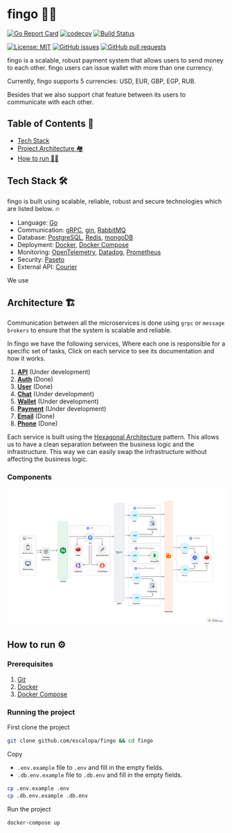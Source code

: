 # fingo 🏦💸

[![Go Report Card](https://goreportcard.com/badge/github.com/escalopa/fingo)](https://goreportcard.com/report/github.com/escalopa/fingo)
[![codecov](https://codecov.io/gh/escalopa/fingo/branch/master/graph/badge.svg?token=QZQZQZQZQZ)](https://codecov.io/gh/escalopa/fingo)
[![Build Status](https://travis-ci.com/escalopa/fingo.svg?branch=master)](https://travis-ci.com/escalopa/fingo)

[![License: MIT](https://img.shields.io/badge/License-MIT-yellow.svg)](https://opensource.org/licenses/MIT)
[![GitHub issues](https://img.shields.io/github/issues/escalopa/fingo.svg)](https://github.com/escalopa/fingo/issues)
[![GitHub pull requests](https://img.shields.io/github/issues-pr/escalopa/fingo.svg)](https://github.com/escalopa/fingo/pulls)

fingo is a scalable, robust payment system that allows users to send money to each other. fingo users can issue wallet with more than one currency.

Currently, fingo supports 5 currencies: USD, EUR, GBP, EGP, RUB.

Besides that we also support chat feature between its users to communicate with each other.

## Table of Contents 📑

  - [Tech Stack](#tech-stack)
  - [Project Architecture 🏘](#project-architecture-)
  - [How to run 🏃‍♂️](#how-to-run-)

## Tech Stack 🛠

fingo is built using scalable, reliable, robust and secure technologies which are listed below. 🔥

- Language: [Go](https://golang.org/)
- Communication: [gRPC](https://grpc.io/), [gin](https://github.com/gin-gonic/gin), [RabbitMQ](https://www.rabbitmq.com/)
- Database: [PostgreSQL](https://www.postgresql.org/), [Redis](https://redis.io/), [mongoDB](https://www.mongodb.com/)
- Deployment: [Docker](https://www.docker.com/), [Docker Compose](https://docs.docker.com/compose/)
- Monitoring: [OpenTelemetry](https://opentelemetry.io/), [Datadog](https://www.datadoghq.com/), [Prometheus](https://prometheus.io/)
- Security: [Paseto](https://paseto.io/)
- External API: [Courier](https://www.courier.com/)

We use


## Architecture 🏗

Communication between all the microservices is done using `grpc` or `message brokers` to
ensure that the system is scalable and reliable.

In fingo we have the following services, Where each one is responsible for a specific set of tasks,
Click on each service to see its documentation and how it works.

1. [**API**](./api) (Under development)
2. [**Auth**](./auth) (Done)
3. [**User**](./user) (Done)
4. [**Chat**](./chat) (Under development)
5. [**Wallet**](./wallet) (Under development)
6. [**Payment**](./payment) (Under development)
7. [**Email**](./email) (Done)
8. [**Phone**](./phone) (Done)


Each service is built using the [Hexagonal Architecture](https://en.wikipedia.org/wiki/Hexagonal_architecture_(software)) pattern.
This allows us to have a clean separation between the business logic and the infrastructure. This way we can easily swap the infrastructure without affecting the business logic.

### Components
![Diagram](./fingo.png)

## How to run ⚙️

### Prerequisites

1. [Git](https://git-scm.com/book/en/v2/Getting-Started-Installing-Git)
2. [Docker](https://docs.docker.com/get-docker/)
3. [Docker Compose](https://docs.docker.com/compose/install/)

### Running the project

First clone the project

```bash
git clone github.com/escalopa/fingo && cd fingo
```

Copy

- `.env.example` file to `.env` and fill in the empty fields.
- `.db.env.example` file to `.db.env` and fill in the empty fields.

```bash
cp .env.example .env
cp .db.env.example .db.env
```

Run the project

```bash
docker-compose up
```
